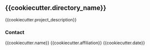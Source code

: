 ## {{cookiecutter.directory_name}}

{{cookiecutter.project_description}}

### Contact
{{cookiecutter.name}}
{{cookiecutter.affiliation}}
{{cookiecutter.date}}